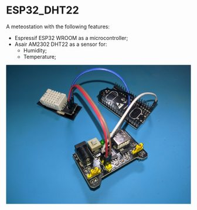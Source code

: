 # ESP32_DHT22

A meteostation with the following features:
- Espressif ESP32 WROOM as a microcontroller;
- Asair AM2302 DHT22 as a sensor for:
  - Humidity;
  - Temperature;

![The wired project](../.github/03.jpg)
